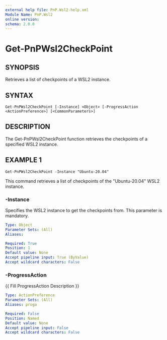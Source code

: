 ```yaml
---
external help file: PnP.Wsl2-help.xml
Module Name: PnP.Wsl2
online version:
schema: 2.0.0
---
```


# Get-PnPWsl2CheckPoint

## SYNOPSIS
Retrieves a list of checkpoints of a WSL2 instance.

## SYNTAX

```
Get-PnPWsl2CheckPoint [-Instance] <Object> [-ProgressAction <ActionPreference>] [<CommonParameters>]
```

## DESCRIPTION
The Get-PnPWsl2CheckPoint function retrieves the checkpoints of a specified WSL2 instance.



## EXAMPLE 1
```
Get-PnPWsl2CheckPoint -Instance "Ubuntu-20.04"
```

This command retrieves a list of checkpoints of the "Ubuntu-20.04" WSL2 instance.



### -Instance
Specifies the WSL2 instance to get the checkpoints from.
This parameter is mandatory.

```yaml
Type: Object
Parameter Sets: (All)
Aliases:

Required: True
Position: 1
Default value: None
Accept pipeline input: True (ByValue)
Accept wildcard characters: False
```

### -ProgressAction
{{ Fill ProgressAction Description }}

```yaml
Type: ActionPreference
Parameter Sets: (All)
Aliases: proga

Required: False
Position: Named
Default value: None
Accept pipeline input: False
Accept wildcard characters: False
```
